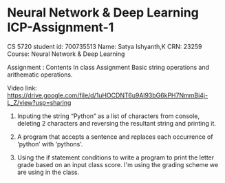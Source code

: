 # Neural Network & Deep Learning ICP-Assignment-1
CS 5720
student id: 700735513
Name: Satya Ishyanth,K
CRN: 23259
Course: Neural Network & Deep Learning 

Assignment : Contents
 In class Assignment
Basic string operations and arithematic operations.  

Video link: https://drive.google.com/file/d/1uHOCDNT6u9Al93bG6kPH7NmmBi4j-L_Z/view?usp=sharing  

1. Inputing the string “Python” as a list of characters from console, deleting 2 characters and reversing the resultant string and printing it.  

2. A program that accepts a sentence and replaces each occurrence of ‘python’ with ‘pythons’.  

3. Using the if statement conditions to write a program to print the letter grade based on an input class score. I'm using the grading scheme we are using in the class. 

